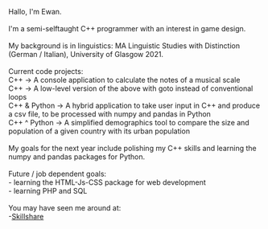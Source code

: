 Hallo, I'm Ewan.
<br>
<br>I'm a semi-selftaught C++ programmer with an interest in game design.
<br>
<br>My background is in linguistics: MA Linguistic Studies with Distinction (German / Italian), University of Glasgow 2021.
<br>
<br>Current code projects:
<br>C++ → A console application to calculate the notes of a musical scale
<br>C++ → A low-level version of the above with goto instead of conventional loops
<br>C++ & Python → A hybrid application to take user input in C++ and produce a csv file, to be processed with numpy and pandas in Python
<br>C++ ^ Python → A simplified demographics tool to compare the size and population of a given country with its urban population
<br>
<br>My goals for the next year include polishing my C++ skills and learning the numpy and pandas packages for Python.
<br>
<br>Future / job dependent goals:
<br>- learning the HTML-Js-CSS package for web development
<br>- learning PHP and SQL
<br>
<br>You may have seen me around at:
<br>-<a href="https://www.skillshare.com/profile/Ewan-Foxcroft/329023033" target="_blank">Skillshare</a>
